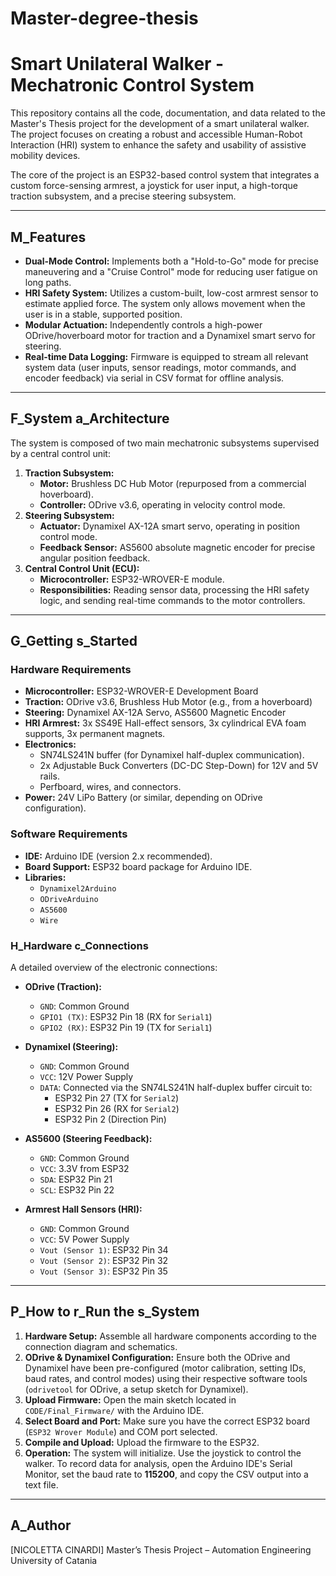 # Master-degree-thesis
# Smart Unilateral Walker - Mechatronic Control System

This repository contains all the code, documentation, and data related to the Master's Thesis project for the development of a smart unilateral walker. The project focuses on creating a robust and accessible Human-Robot Interaction (HRI) system to enhance the safety and usability of assistive mobility devices.

The core of the project is an ESP32-based control system that integrates a custom force-sensing armrest, a joystick for user input, a high-torque traction subsystem, and a precise steering subsystem.

---

##  M_Features

*   **Dual-Mode Control:** Implements both a "Hold-to-Go" mode for precise maneuvering and a "Cruise Control" mode for reducing user fatigue on long paths.
*   **HRI Safety System:** Utilizes a custom-built, low-cost armrest sensor to estimate applied force. The system only allows movement when the user is in a stable, supported position.
*   **Modular Actuation:** Independently controls a high-power ODrive/hoverboard motor for traction and a Dynamixel smart servo for steering.
*   **Real-time Data Logging:** Firmware is equipped to stream all relevant system data (user inputs, sensor readings, motor commands, and encoder feedback) via serial in CSV format for offline analysis.

---

## F_System a_Architecture

The system is composed of two main mechatronic subsystems supervised by a central control unit:

1.  **Traction Subsystem:**
    *   **Motor:** Brushless DC Hub Motor (repurposed from a commercial hoverboard).
    *   **Controller:** ODrive v3.6, operating in velocity control mode.
2.  **Steering Subsystem:**
    *   **Actuator:** Dynamixel AX-12A smart servo, operating in position control mode.
    *   **Feedback Sensor:** AS5600 absolute magnetic encoder for precise angular position feedback.
3.  **Central Control Unit (ECU):**
    *   **Microcontroller:** ESP32-WROVER-E module.
    *   **Responsibilities:** Reading sensor data, processing the HRI safety logic, and sending real-time commands to the motor controllers.

---

## G_Getting s_Started

### Hardware Requirements

*   **Microcontroller:** ESP32-WROVER-E Development Board
*   **Traction:** ODrive v3.6, Brushless Hub Motor (e.g., from a hoverboard)
*   **Steering:** Dynamixel AX-12A Servo, AS5600 Magnetic Encoder
*   **HRI Armrest:** 3x SS49E Hall-effect sensors, 3x cylindrical EVA foam supports, 3x permanent magnets.
*   **Electronics:**
    *   SN74LS241N buffer (for Dynamixel half-duplex communication).
    *   2x Adjustable Buck Converters (DC-DC Step-Down) for 12V and 5V rails.
    *   Perfboard, wires, and connectors.
*   **Power:** 24V LiPo Battery (or similar, depending on ODrive configuration).

### Software Requirements

*   **IDE:** Arduino IDE (version 2.x recommended).
*   **Board Support:** ESP32 board package for Arduino IDE.
*   **Libraries:**
    *   `Dynamixel2Arduino`
    *   `ODriveArduino`
    *   `AS5600`
    *   `Wire`

### H_Hardware c_Connections

A detailed overview of the electronic connections:

*   **ODrive (Traction):**
    *   `GND`: Common Ground
    *   `GPIO1 (TX)`: ESP32 Pin 18 (RX for `Serial1`)
    *   `GPIO2 (RX)`: ESP32 Pin 19 (TX for `Serial1`)

*   **Dynamixel (Steering):**
    *   `GND`: Common Ground
    *   `VCC`: 12V Power Supply
    *   `DATA`: Connected via the SN74LS241N half-duplex buffer circuit to:
        *   ESP32 Pin 27 (TX for `Serial2`)
        *   ESP32 Pin 26 (RX for `Serial2`)
        *   ESP32 Pin 2 (Direction Pin)

*   **AS5600 (Steering Feedback):**
    *   `GND`: Common Ground
    *   `VCC`: 3.3V from ESP32
    *   `SDA`: ESP32 Pin 21
    *   `SCL`: ESP32 Pin 22

*   **Armrest Hall Sensors (HRI):**
    *   `GND`: Common Ground
    *   `VCC`: 5V Power Supply
    *   `Vout (Sensor 1)`: ESP32 Pin 34
    *   `Vout (Sensor 2)`: ESP32 Pin 32
    *   `Vout (Sensor 3)`: ESP32 Pin 35

---


## P_How to r_Run the s_System

1.  **Hardware Setup:** Assemble all hardware components according to the connection diagram and schematics.
2.  **ODrive & Dynamixel Configuration:** Ensure both the ODrive and Dynamixel have been pre-configured (motor calibration, setting IDs, baud rates, and control modes) using their respective software tools (`odrivetool` for ODrive, a setup sketch for Dynamixel).
3.  **Upload Firmware:** Open the main sketch located in `CODE/Final_Firmware/` with the Arduino IDE.
4.  **Select Board and Port:** Make sure you have the correct ESP32 board (`ESP32 Wrover Module`) and COM port selected.
5.  **Compile and Upload:** Upload the firmware to the ESP32.
6.  **Operation:** The system will initialize. Use the joystick to control the walker. To record data for analysis, open the Arduino IDE's Serial Monitor, set the baud rate to **115200**, and copy the CSV output into a text file.

---

## A_Author 
[NICOLETTA CINARDI] 
Master’s Thesis Project – Automation Engineering  
University of Catania
